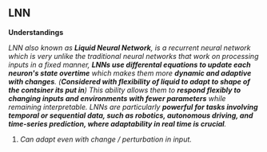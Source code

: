 **LNN**
--

**Understandings**

*LNN also known as **Liquid Neural Network**, is a recurrent neural network which is very unlike the traditional neural networks that work on processing inputs in a fixed manner, **LNNs use differental equations to update each neuron's state overtime** which makes them more **dynamic and adaptive with changes**. (**Considered with flexibility of liquid to adapt to shape of the contsiner its put in**) This ability allows them to **respond flexibly to changing inputs and environments with fewer parameters** while remaining interpretable.
LNNs are particularly **powerful for tasks involving temporal or sequential data, such as robotics, autonomous driving, and time-series prediction, where adaptability in real time is crucial**.*


1) *Can adapt even with change / perturbation in input.*
